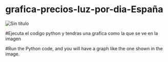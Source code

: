# grafica-precios-luz-por-dia-España
![Sin título](https://github.com/user-attachments/assets/432f22d1-3fed-41d9-840d-6a9af3eba9c4)


#Ejecuta el codigo python y tendras una grafica como la que se ve en la imagen


#Run the Python code, and you will have a graph like the one shown in the image.
